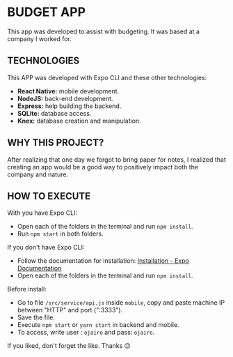 # BUDGET APP
This app was developed to assist with budgeting. It was based at a company I worked for.

## TECHNOLOGIES
This APP was developed with Expo CLI and these other technologies:

 - **React Native:** mobile development.
 - **NodeJS:**  back-end development.
 - **Express:** help building the backend.
 - **SQLite:** database access.
 - **Knex:** database creation and manipulation.


## WHY THIS PROJECT?
After realizing that one day we forgot to bring paper for notes, I realized that creating an app would be a good way to positively impact both the company and nature.

## HOW TO EXECUTE
With you have Expo CLI:
 - Open each of the folders in the terminal and run `npm install`.
 - Run `npm start` in both folders.

If you don't have Expo CLI: 

 - Follow the documentation for installation: [Installation - Expo Documentation](https://docs.expo.io/get-started/installation/)
 -  Open each of the folders in the terminal and run `npm install`.

Before install:
 - Go to file `/src/service/api.js` inside `mobile`, copy and paste machine IP between "HTTP" and port (":3333").
 - Save the file.
 - Execute `npm start` or  `yarn start` in backend and mobile.
 - To access, write user : `ojairo` and pass: `ojairo`.

If you liked, don't forget the like.
Thanks 😉
